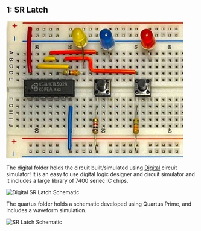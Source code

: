 ## 1: SR Latch

![image](https://github.com/pietrea2/7400-Series-IC-And-Transistor-Digital-Circuits/blob/main/Images/sr_latch.jpg)

The digital folder holds the circuit built/simulated using [Digital](https://github.com/hneemann/Digital) circuit simulator! It is an easy to use digital logic designer and circuit simulator and it includes a large library of 7400 seriec IC chips.

![Digital SR Latch Schematic](https://github.com/pietrea2/7400-Series-IC-Digital-Circuits/blob/main/1_SR_Latch/sr_latch_digital_schematic_2.png)

The quartus folder holds a schematic developed using Quartus Prime, and includes a waveform simulation.

![SR Latch Schematic](https://github.com/pietrea2/7400-Series-IC-Digital-Circuits/blob/main/1_SR_Latch/sr_latch_quartus_schematic.png)
